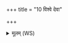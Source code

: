 +++
title = "10 विश्वे देवा"

+++
<details><summary>मूलम् (WS)</summary>

विश्वे देवा मरुत इन्द्रो अस्मानस्मिन् द्वितीये सवने न जह्युः ।  
आयुष्मन्तः प्रियमेषां वदन्तो वयं देवानां सह भक्ष्या स्याम ॥ ११ ॥
</details>